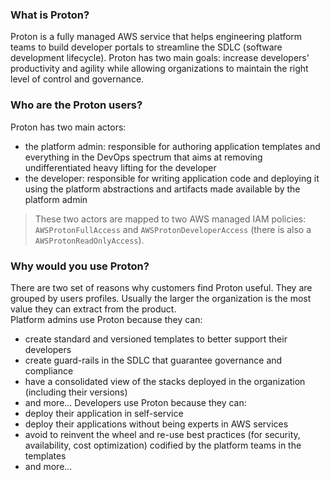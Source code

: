 ### What is Proton?
Proton is a fully managed AWS service that helps engineering platform teams to build developer portals to streamline the SDLC (software development lifecycle). Proton has two main goals: increase developers' productivity and agility while allowing organizations to maintain the right level of control and governance. 

### Who are the Proton users? 
Proton has two main actors:
- the platform admin: responsible for authoring application templates and everything in the DevOps spectrum that aims at removing undifferentiated heavy lifting for the developer
- the developer: responsible for writing application code and deploying it using the platform abstractions and artifacts made available by the platform admin
> These two actors are mapped to two AWS managed IAM policies: `AWSProtonFullAccess` and `AWSProtonDeveloperAccess` (there is also a `AWSProtonReadOnlyAccess`).

### Why would you use Proton?  
There are two set of reasons why customers find Proton useful. They are grouped by users profiles. Usually the larger the organization is the most value they can extract from the product.  
Platform admins use Proton because they can: 
- create standard and versioned templates to better support their developers 
- create guard-rails in the SDLC that guarantee governance and compliance 
- have a consolidated view of the stacks deployed in the organization (including their versions)
- and more... 
Developers use Proton because they can:
- deploy their application in self-service 
- deploy their applications without being experts in AWS services
- avoid to reinvent the wheel and re-use best practices (for security, availability, cost optimization) codified by the platform teams in the templates 
- and more... 


